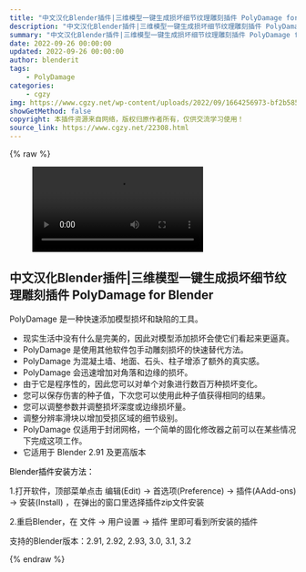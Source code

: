 ```yaml
---
title: "中文汉化Blender插件|三维模型一键生成损坏细节纹理雕刻插件 PolyDamage for Blender"
description: "中文汉化Blender插件|三维模型一键生成损坏细节纹理雕刻插件 PolyDamage for Blender"
summary: "中文汉化Blender插件|三维模型一键生成损坏细节纹理雕刻插件 PolyDamage for Blender"
date: 2022-09-26 00:00:00
updated: 2022-09-26 00:00:00
author: blenderit
tags: 
    - PolyDamage
categories:
    - cgzy
img: https://www.cgzy.net/wp-content/uploads/2022/09/1664256973-bf2b585aaeb7a04.jpg
showGetMethod: false
copyright: 本插件资源来自网络，版权归原作者所有，仅供交流学习使用！
source_link: https://www.cgzy.net/22308.html
---
```


{% raw %}
<figure class="wp-block-video aligncenter"><video controls src="https://cloud.video.taobao.com//play/u/705956171/p/1/e/6/t/1/359363091446.mp4"></video></figure><div class="wp-block-pandastudio-title"><div class="title_style_01"><h2 id="h2-0">中文汉化Blender插件|三维模型一键生成损坏细节纹理雕刻插件 PolyDamage for Blender</h2></div></div><p>PolyDamage 是一种快速添加模型损坏和缺陷的工具。</p><ul><li>现实生活中没有什么是完美的，因此对模型添加损坏会使它们看起来更逼真。</li><li>PolyDamage 是使用其他软件包手动雕刻损坏的快速替代方法。</li><li>PolyDamage 为混凝土墙、地面、石头、柱子增添了额外的真实感。</li><li>PolyDamage 会迅速增加对角落和边缘的损坏。</li><li>由于它是程序性的，因此您可以对单个对象进行数百万种损坏变化。</li><li>您可以保存伤害的种子值，下次您可以使用此种子值获得相同的结果。</li><li>您可以调整参数并调整损坏深度或边缘损坏量。</li><li>调整分辨率滑块以增加受损区域的细节级别。</li><li>PolyDamage 仅适用于封闭网格，一个简单的固化修改器之前可以在某些情况下完成这项工作。</li><li>它适用于 Blender 2.91 及更高版本</li></ul><p><mark style="background-color:rgba(0, 0, 0, 0)" class="has-inline-color has-vivid-red-color">Blender插件安装方法：</mark></p><p>1.打开软件，顶部菜单点击 编辑(Edit) → 首选项(Preference) → 插件(AAdd-ons) → 安装(Install) ，在弹出的窗口里选择插件zip文件安装</p><p>2.重启Blender，在 文件 → 用户设置 → 插件 里即可看到所安装的插件</p><div class="wp-block-pandastudio-tips"><div class="tip success "><p>支持的Blender版本：2.91, 2.92, 2.93, 3.0, 3.1, 3.2</p>
</div></div>
<div style="display: none">cgzy</div>
{% endraw %}